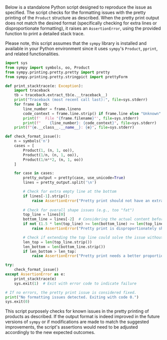 Below is a standalone Python script designed to reproduce the issue as specified. The script checks for the formatting issues with the pretty printing of the `Product` structure as described. When the pretty print output does not match the desired format (specifically checking for extra lines or disproportionate formatting), it raises an `AssertionError`, using the provided function to print a detailed stack trace. 

Please note, this script assumes that the `sympy` library is installed and available in your Python environment since it uses `sympy`'s `Product`, `pprint`, and related functionalities.

```python
import sys
from sympy import symbols, oo, Product
from sympy.printing.pretty.pretty import pretty
from sympy.printing.pretty.stringpict import prettyForm

def print_stacktrace(e: Exception):
    import traceback
    tb = traceback.extract_tb(e.__traceback__)
    print("Traceback (most recent call last):", file=sys.stderr)
    for frame in tb:
        line_number = frame.lineno
        code_context = frame.line.strip() if frame.line else "Unknown"
        print(f'  File "{frame.filename}"', file=sys.stderr)
        print(f"    {line_number}: {code_context}", file=sys.stderr)
    print(f"{e.__class__.__name__}: {e}", file=sys.stderr)

def check_format_issue():
    n = symbols('n')
    cases = [
        Product(1, (n, 1, oo)),
        Product(1/n, (n, 1, oo)),
        Product(1/n**2, (n, 1, oo))
    ]

    for case in cases:
        pretty_output = pretty(case, use_unicode=True)
        lines = pretty_output.split('\n')

        # Check for extra empty line at the bottom
        if lines[-1].strip():
            raise AssertionError("Pretty print should not have an extra non-empty line at the bottom.")
        
        # Check for overall shape issues (e.g., too "fat")
        top_line = lines[0]
        bottom_line = lines[-2]  # Considering the actual content before the empty line
        if not (1.5 * len(top_line) >= len(bottom_line) >= len(top_line)):
            raise AssertionError("Pretty print is disproportionately shaped.")

        # Check if extending the top line could solve the issue without making it "ugly"
        len_top = len(top_line.strip())
        len_bottom = len(bottom_line.strip())
        if len_bottom > len_top:
            raise AssertionError("Pretty print needs a better proportioned top line.")

try:
    check_format_issue()
except AssertionError as e:
    print_stacktrace(e)
    sys.exit(1)  # Exit with error code to indicate failure

# If no errors, the pretty print issue is considered fixed.
print("No formatting issues detected. Exiting with code 0.")
sys.exit(0)
```

This script purposely checks for known issues in the pretty printing of products as described. If the output format is indeed improved in the future versions of `sympy` or if modifications are made to match the suggested improvements, the script's assertions would need to be adjusted accordingly to the new expected outcomes.